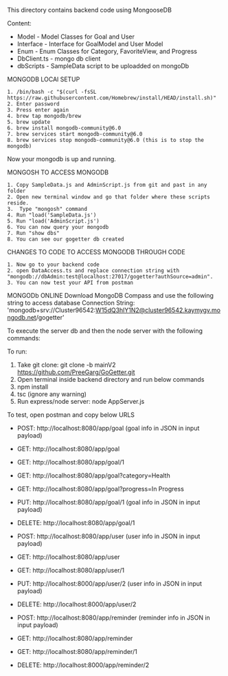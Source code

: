 This directory contains backend code using MongooseDB

Content:
* Model - Model Classes for Goal and User
* Interface - Interface for GoalModel and User Model
* Enum - Enum Classes for Category, FavoriteView, and Progress
* DbClient.ts - mongo db client
* dbScripts - SampleData script to be uploadded on mongoDb

MONGODB LOCAl SETUP 

	1. /bin/bash -c "$(curl -fsSL https://raw.githubusercontent.com/Homebrew/install/HEAD/install.sh)"
	2. Enter password
	3. Press enter again
	4. brew tap mongodb/brew
	5. brew update
	6. brew install mongodb-community@6.0
	7. brew services start mongodb-community@6.0
	8. brew services stop mongodb-community@6.0 (this is to stop the mongodb)

Now your mongodb is up and running.

MONGOSH TO ACCESS MONGODB

	1. Copy SampleData.js and AdminScript.js from git and past in any folder
	2. Open new terminal window and go that folder where these scripts reside.
	3.  Type "mongosh" command
	4. Run "load('SampleData.js')
	5. Run "load('AdminScript.js')
	6. You can now query your mongodb
	7. Run "show dbs"
	8. You can see our gogetter db created

CHANGES TO CODE TO ACCESS MONGODB THROUGH CODE

	1. Now go to your backend code
	2. open DataAccess.ts and replace connection string with "mongodb://dbAdmin:test@localhost:27017/gogetter?authSource=admin". 
	3. You can now test your API from postman

MONGODb ONLINE
Download MongoDB Compass and use the following string to access database
Connection String: 'mongodb+srv://Cluster96542:W15dQ3hlY1N2@cluster96542.kaymygv.mongodb.net/gogetter'

To execute the server db and then the node server with the following commands:

To run:
1. Take git clone: git clone -b mainV2 https://github.com/PreeGarg/GoGetter.git
2. Open terminal inside backend directory and run below commands
3. npm install
4. tsc (ignore any warning)
5. Run express/node server: node AppServer.js 

To test, open postman and copy below URLS
* POST: http://localhost:8080/app/goal (goal info in JSON in input payload)
* GET: http://localhost:8080/app/goal
* GET: http://localhost:8080/app/goal/1
* GET: http://localhost:8080/app/goal?category=Health
* GET: http://localhost:8080/app/goal?progress=In Progress
* PUT: http://localhost:8080/app/goal/1  (goal info in JSON in input payload)
* DELETE: http://localhost:8080/app/goal/1

* POST: http://localhost:8080/app/user (user info in JSON in input payload)
* GET: http://localhost:8080/app/user
* GET: http://localhost:8080/app/user/1
* PUT: http://localhost:8000/app/user/2 (user info in JSON in input payload)
* DELETE: http://localhost:8000/app/user/2

* POST: http://localhost:8080/app/reminder (reminder info in JSON in input payload)
* GET: http://localhost:8080/app/reminder
* GET: http://localhost:8080/app/reminder/1
* DELETE: http://localhost:8000/app/reminder/2